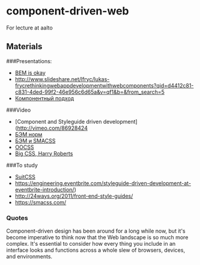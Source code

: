 # component-driven-web

For lecture at aalto

## Materials
###Presentations:
* [BEM is okay](http://pepelsbey.net/pres/bem-ok/en/)
* http://www.slideshare.net/lfryc/lukas-frycrethinkingwebappdevelopmentwithwebcomponents?qid=d4412c81-c831-4ded-99f2-46e956c6d65a&v=qf1&b=&from_search=5
* [Компонентный подход](http://www.slideshare.net/basisjs/ss-27142749)

###Video
* [Component and Styleguide driven development](http://vimeo.com/86928424
* [БЭМ норм](https://www.youtube.com/watch?v=RM55tkWfHDc)
* [БЭМ и SMACSS](https://www.youtube.com/watch?v=vXW7w3ym8hg)
* [OOCSS](https://www.youtube.com/watch?v=GhX8iPcDSsI)
* [Big CSS, Harry Roberts](https://www.youtube.com/watch?v=R-BX4N8egEc)

###To study
* [SuitCSS](https://github.com/suitcss/suit)
* https://engineering.eventbrite.com/styleguide-driven-development-at-eventbrite-introduction/)
* http://24ways.org/2011/front-end-style-guides/
* https://smacss.com/

### Quotes

Component-driven design has been around for a long while now, but it's become imperative to think now that the Web landscape is so much more complex. It's essential to consider how every thing you include in an interface looks and functions across a whole slew of browsers, devices, and environments.

